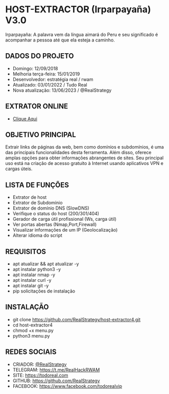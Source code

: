 # HOST-EXTRACTOR (Irparpayaña) V3.0

Irparpayaña: A palavra vem da língua aimará do Peru e seu significado é acompanhar a pessoa até que ela esteja a caminho.

## DADOS DO PROJETO

- Domingo: 12/09/2018
- Melhoria terça-feira: 15/01/2019
- Desenvolvedor: estratégia real / rwam
- Atualizado: 03/01/2022 / Tudo Real
- Nova atualização: 13/06/2023 / @RealStrategy

## EXTRATOR ONLINE

- [Clique Aqui](https://todoreal.com/link-extractor/)
## OBJETIVO PRINCIPAL

Extrair links de páginas da web, bem como domínios e subdomínios, é uma das principais funcionalidades desta ferramenta. Além disso, oferece amplas opções para obter informações abrangentes de sites. Seu principal uso está na criação de acesso gratuito à Internet usando aplicativos VPN e cargas úteis.

## LISTA DE FUNÇÕES

- Extrator de host
- Extrator de Subdomínio
- Extrator de domínio DNS (SlowDNS)
- Verifique o status do host (200/301/404)
- Gerador de carga útil profissional (Ws, carga útil)
- Ver portas abertas (Nmap,Port,Firewall)
- Visualizar informações de um IP (Geolocalização)
- Alterar idioma do script

## REQUISITOS

- apt atualizar && apt atualizar -y
- apt instalar python3 -y
- apt instalar nmap -y
- apt instalar curl -y
- apt instalar git -y
- pip solicitações de instalação

## INSTALAÇÃO

- git clone https://github.com/RealStrategy/host-extractor4.git
- cd host-extractor4
- chmod +x menu.py
- python3 menu.py

## REDES SOCIAIS

- CRIADOR: [@RealStrategy](https://www.instagram.com/real_strategy)
- TELEGRAM: https://t.me/RealHackRWAM
- SITE: https://todoreal.com
- GITHUB: https://github.com/RealStrategy
- FACEBOOK: https://www.facebook.com/todorealvip
